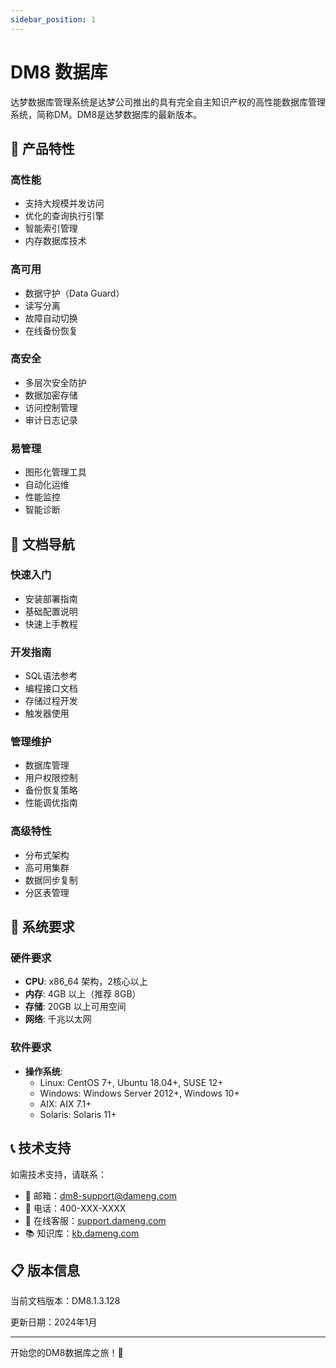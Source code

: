 ```yaml
---
sidebar_position: 1
---
```


# DM8 数据库

达梦数据库管理系统是达梦公司推出的具有完全自主知识产权的高性能数据库管理系统，简称DM。DM8是达梦数据库的最新版本。

## 🌟 产品特性

### 高性能
- 支持大规模并发访问
- 优化的查询执行引擎
- 智能索引管理
- 内存数据库技术

### 高可用
- 数据守护（Data Guard）
- 读写分离
- 故障自动切换
- 在线备份恢复

### 高安全
- 多层次安全防护
- 数据加密存储
- 访问控制管理
- 审计日志记录

### 易管理
- 图形化管理工具
- 自动化运维
- 性能监控
- 智能诊断

## 📖 文档导航

### 快速入门
- 安装部署指南
- 基础配置说明
- 快速上手教程

### 开发指南
- SQL语法参考
- 编程接口文档
- 存储过程开发
- 触发器使用

### 管理维护
- 数据库管理
- 用户权限控制
- 备份恢复策略
- 性能调优指南

### 高级特性
- 分布式架构
- 高可用集群
- 数据同步复制
- 分区表管理

## 🔧 系统要求

### 硬件要求
- **CPU**: x86_64 架构，2核心以上
- **内存**: 4GB 以上（推荐 8GB）
- **存储**: 20GB 以上可用空间
- **网络**: 千兆以太网

### 软件要求
- **操作系统**: 
  - Linux: CentOS 7+, Ubuntu 18.04+, SUSE 12+
  - Windows: Windows Server 2012+, Windows 10+
  - AIX: AIX 7.1+
  - Solaris: Solaris 11+

## 📞 技术支持

如需技术支持，请联系：

- 📧 邮箱：dm8-support@dameng.com
- 📱 电话：400-XXX-XXXX
- 💬 在线客服：[support.dameng.com](https://support.dameng.com)
- 📚 知识库：[kb.dameng.com](https://kb.dameng.com)

## 📋 版本信息

当前文档版本：DM8.1.3.128

更新日期：2024年1月

---

开始您的DM8数据库之旅！🚀